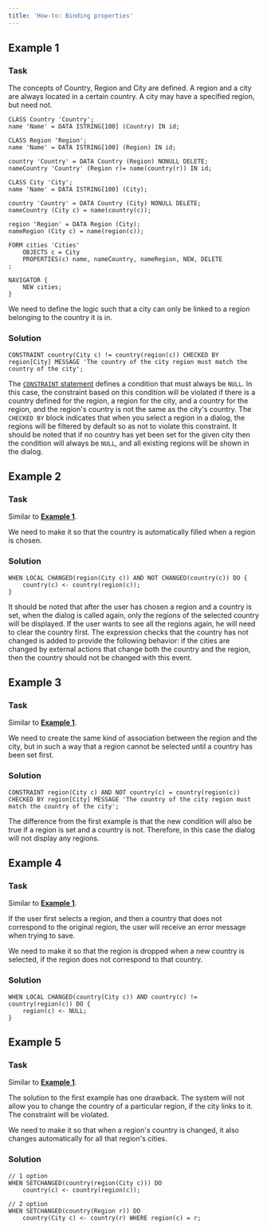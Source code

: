 ```yaml
---
title: 'How-to: Binding properties'
---
```


## Example 1

### Task

The concepts of Country, Region and City are defined. A region and a city are always located in a certain country. A city may have a specified region, but need not.

```lsf
CLASS Country 'Country';
name 'Name' = DATA ISTRING[100] (Country) IN id;

CLASS Region 'Region';
name 'Name' = DATA ISTRING[100] (Region) IN id;

country 'Country' = DATA Country (Region) NONULL DELETE;
nameCountry 'Country' (Region r)= name(country(r)) IN id;

CLASS City 'City';
name 'Name' = DATA ISTRING[100] (City);

country 'Country' = DATA Country (City) NONULL DELETE;
nameCountry (City c) = name(country(c));

region 'Region' = DATA Region (City);
nameRegion (City c) = name(region(c));

FORM cities 'Cities'
    OBJECTS c = City
    PROPERTIES(c) name, nameCountry, nameRegion, NEW, DELETE
;

NAVIGATOR {
    NEW cities;
}
```

We need to define the logic such that a city can only be linked to a region belonging to the country it is in.

### Solution

```lsf
CONSTRAINT country(City c) != country(region(c)) CHECKED BY region[City] MESSAGE 'The country of the city region must match the country of the city';
```

The [`CONSTRAINT` statement](CONSTRAINT_instruction.md) defines a condition that must always be `NULL`. In this case, the constraint based on this condition will be violated if there is a country defined for the region, a region for the city, and a country for the region, and the region's country is not the same as the city's country. The `CHECKED BY` block indicates that when you select a region in a dialog, the regions will be filtered by default so as not to violate this constraint. It should be noted that if no country has yet been set for the given city then the condition will always be `NULL`, and all existing regions will be shown in the dialog.

## Example 2

### Task

Similar to [**Example 1**](#example-1).

We need to make it so that the country is automatically filled when a region is chosen.

### Solution

```lsf
WHEN LOCAL CHANGED(region(City c)) AND NOT CHANGED(country(c)) DO {
    country(c) <- country(region(c));
}
```

It should be noted that after the user has chosen a region and a country is set, when the dialog is called again, only the regions of the selected country will be displayed. If the user wants to see all the regions again, he will need to clear the country first. The expression checks that the country has not changed is added to provide the following behavior: if the cities are changed by external actions that change both the country and the region, then the country should not be changed with this event.

## Example 3

### Task

Similar to [**Example 1**](#example-1).

We need to create the same kind of association between the region and the city, but in such a way that a region cannot be selected until a country has been set first.

### Solution

```lsf
CONSTRAINT region(City c) AND NOT country(c) = country(region(c)) CHECKED BY region[City] MESSAGE 'The country of the city region must match the country of the city';
```

The difference from the first example is that the new condition will also be true if a region is set and a country is not. Therefore, in this case the dialog will not display any regions.

## Example 4

### Task

Similar to [**Example 1**](#example-1).

If the user first selects a region, and then a country that does not correspond to the original region, the user will receive an error message when trying to save.

We need to make it so that the region is dropped when a new country is selected, if the region does not correspond to that country.

### Solution

```lsf
WHEN LOCAL CHANGED(country(City c)) AND country(c) != country(region(c)) DO {
    region(c) <- NULL;
}
```

## Example 5

### Task

Similar to [**Example 1**](#example-1).

The solution to the first example has one drawback. The system will not allow you to change the country of a particular region, if the city links to it. The constraint will be violated.

We need to make it so that when a region's country is changed, it also changes automatically for all that region's cities.

### Solution

```lsf
// 1 option
WHEN SETCHANGED(country(region(City c))) DO
    country(c) <- country(region(c));

// 2 option
WHEN SETCHANGED(country(Region r)) DO
    country(City c) <- country(r) WHERE region(c) = r;
```
